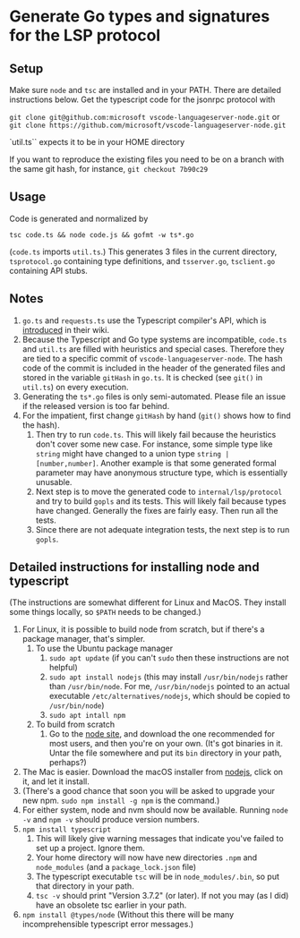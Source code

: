 # Generate Go types and signatures for the LSP protocol

## Setup

Make sure `node` and `tsc` are installed and in your PATH. There are detailed instructions below.
Get the typescript code for the jsonrpc protocol with

`git clone git@github.com:microsoft vscode-languageserver-node.git` or
`git clone https://github.com/microsoft/vscode-languageserver-node.git`

`util.ts`` expects it to be in your HOME directory

If you want to reproduce the existing files you need to be on a branch with the same git hash, for instance, `git checkout 7b90c29`

## Usage

Code is generated and normalized by

`tsc code.ts && node code.js && gofmt -w ts*.go`

(`code.ts` imports `util.ts`.) This generates 3 files in the current directory, `tsprotocol.go`
containing type definitions, and `tsserver.go`, `tsclient.go` containing API stubs.

## Notes

1. `go.ts` and `requests.ts` use the Typescript compiler's API, which is [introduced](https://github.com/Microsoft/TypeScript/wiki/Architectural-Overview) in their wiki.
2. Because the Typescript and Go type systems are incompatible, `code.ts` and `util.ts` are filled with heuristics and special cases. Therefore they are tied to a specific commit of `vscode-languageserver-node`. The hash code of the commit is included in the header of
the generated files and stored in the variable `gitHash` in `go.ts`. It is checked (see `git()` in `util.ts`) on every execution.
3. Generating the `ts*.go` files is only semi-automated. Please file an issue if the released version is too far behind.
4. For the impatient, first change `gitHash` by hand (`git()` shows how to find the hash).
    1. Then try to run `code.ts`. This will likely fail because the heuristics don't cover some new case. For instance, some simple type like `string` might have changed to a union type `string | [number,number]`. Another example is that some generated formal parameter may have anonymous structure type, which is essentially unusable.
    2. Next step is to move the generated code to `internal/lsp/protocol` and try to build `gopls` and its tests. This will likely fail because types have changed. Generally the fixes are fairly easy. Then run all the tests.
    3. Since there are not adequate integration tests, the next step is to run `gopls`.

## Detailed instructions for installing node and typescript

(The instructions are somewhat different for  Linux and MacOS. They install some things locally, so `$PATH` needs to be changed.)

1. For Linux, it is possible to build node from scratch, but if there's a package manager, that's simpler.
    1. To use the Ubuntu package manager
        1. `sudo apt update` (if you can't `sudo` then these instructions are not helpful)
        2. `sudo apt install nodejs` (this may install `/usr/bin/nodejs` rather than `/usr/bin/node`. For me, `/usr/bin/nodejs` pointed to an actual executable `/etc/alternatives/nodejs`, which should be copied to `/usr/bin/node`)
        3. `sudo apt intall npm`
    1. To build from scratch
        1. Go to the [node site](https://nodejs.org), and download the one recommended for most users, and then you're on your own. (It's got binaries in it. Untar the file somewhere and put its `bin` directory in your path, perhaps?)
2. The Mac is easier. Download the macOS installer from [nodejs](https://nodejs.org), click on it, and let it install.
3. (There's a good chance that soon you will be asked to upgrade your new npm. `sudo npm install -g npm` is the command.)
4. For either system, node and nvm should now be available. Running `node -v` and `npm -v` should produce version numbers.
5. `npm install typescript`
    1. This will likely give warning messages that indicate you've failed to set up a project. Ignore them.
    2. Your home directory will now have new directories `.npm` and `node_modules` (and a `package_lock.json` file)
    3. The typescript executable `tsc` will be in `node_modules/.bin`, so put that directory in your path.
    4. `tsc -v` should print "Version 3.7.2" (or later). If not you may (as I did) have an obsolete tsc earlier in your path.
6. `npm install @types/node` (Without this there will be many incomprehensible typescript error messages.)
